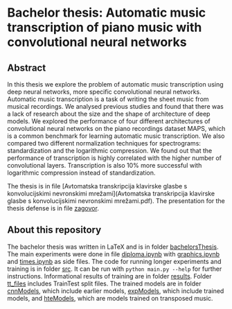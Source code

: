 # Bachelor thesis: Automatic music transcription of piano music with convolutional neural networks

## Abstract

In this thesis we explore the problem of automatic music transcription using deep neural networks, more specific convolutional neural networks. Automatic music transcription is a task of writing the sheet music from musical recordings. We analysed previous studies and found that there was a lack of research about the size and the shape of architecture of deep models. We explored the performance of four different architectures of convolutional neural networks on the piano recordings dataset MAPS, which is a common benchmark for learning automatic music transcription. We also compared two different normalization techniques for spectrograms: standardization and the logarithmic compression. We found out that the performance of transcription is highly correlated with the higher number of convolutional layers. Transcription is also 10% more successful with logarithmic compression instead of standardization.

The thesis is in file [Avtomatska transkripcija klavirske glasbe s konvolucijskimi nevronskimi mrežami](Avtomatska transkripcija klavirske glasbe s konvolucijskimi nevronskimi mrežami.pdf). The presentation for the thesis defense is in file [zagovor](zagovor.pptx).

## About this repository

The bachelor thesis was written in LaTeX and is in folder [bachelorsThesis](bachelorsThesis).
The main experiments were done in file [diploma.ipynb](diploma.ipynb) with [graphics.ipynb](graphics.ipynb) and [times.ipynb](times.ipynb) as side files.
The code for running longer experiments and training is in folder [src](src). It can be run with `python main.py --help` for further instructions.
Informational results of training are in folder [results](results). Folder [tt_files](tt_files) includes TrainTest split files.
The trained models are in folder [cnnModels](cnnModels), which include earlier models, [expModels](expModels), which include trained models, and [hteModels](hteModels), which are models trained on transposed music.